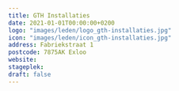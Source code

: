 ```yaml
---
title: GTH Installaties
date: 2021-01-01T00:00:00+0200
logo: "images/leden/logo_gth-installaties.jpg"
icon: "images/leden/icon_gth-installaties.jpg"
address: Fabriekstraat 1
postcode: 7875AK Exloo
website: 
stageplek: 
draft: false
---
```


